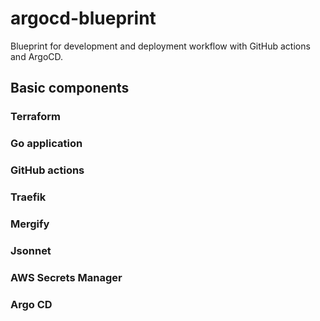 # argocd-blueprint
Blueprint for development and deployment workflow with GitHub actions and ArgoCD. 

## Basic components

### Terraform

### Go application

### GitHub actions

### Traefik

### Mergify

### Jsonnet

### AWS Secrets Manager

### Argo CD

